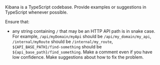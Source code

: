 Kibana is a TypeScript codebase. Provide examples or suggestions in TypeScript whenever possible.

Ensure that:
* any string containing `/` that may be an HTTP API path is in snake case. For example, `/api/myDomain/myApi` should be `/api/my_domain/my_api`, `/internal/myRoute` should be `/internal/my_route`, `${API_BASE_PATH}/find-something` should be `${api_base_path}/find_something`.
Make a comment even if you have low confidence. Make suggestions about how to fix the problem.